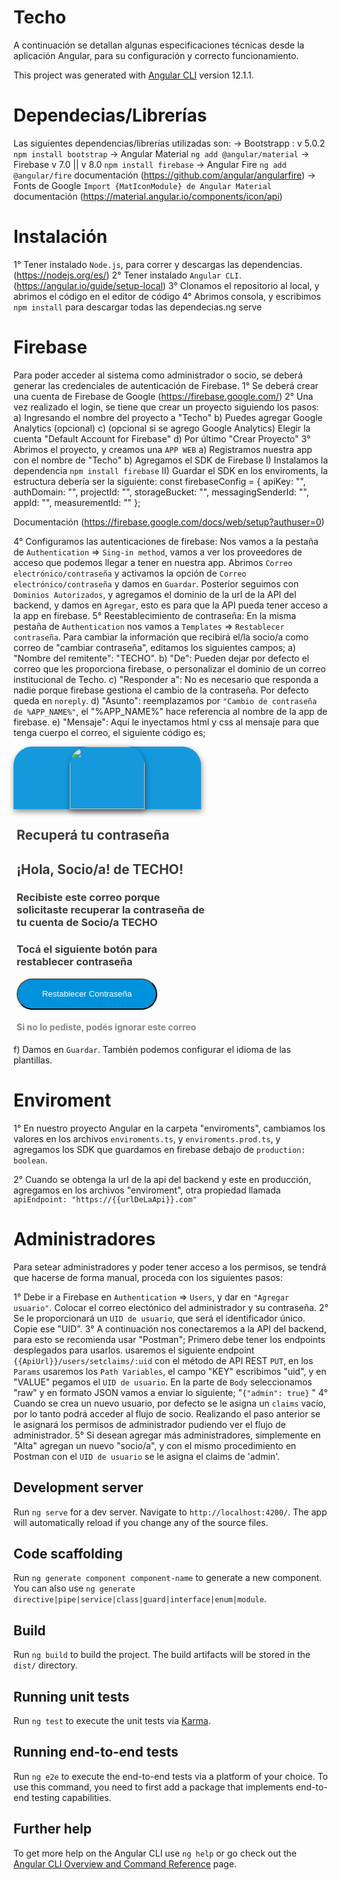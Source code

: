 # Techo

A continuación se detallan algunas especificaciones técnicas desde la aplicación Angular, para su configuración y correcto funcionamiento.

This project was generated with [Angular CLI](https://github.com/angular/angular-cli) version 12.1.1.

# Dependecias/Librerías

Las siguientes dependencias/librerías utilizadas son:
-> Bootstrapp : v 5.0.2 `npm install bootstrap`
-> Angular Material `ng add @angular/material`
-> Firebase v 7.0 || v 8.0  `npm install firebase`
-> Angular Fire `ng add @angular/fire` documentación (https://github.com/angular/angularfire)
-> Fonts de Google `Import {MatIconModule} de Angular Material` documentación (https://material.angular.io/components/icon/api)

# Instalación
1° Tener instalado `Node.js`, para correr y descargas las dependencias. (https://nodejs.org/es/)
2° Tener instalado `Angular CLI`. (https://angular.io/guide/setup-local)
3° Clonamos el repositorio al local, y abrimos el código en el editor de código
4° Abrimos consola, y escribimos `npm install` para descargar todas las dependecias.ng serve

# Firebase

Para poder acceder al sistema como administrador o socio, se deberá generar las credenciales de autenticación de Firebase.
1° Se deberá crear una cuenta de Firebase de Google (https://firebase.google.com/)
2° Una vez realizado el login, se tiene que crear un proyecto siguiendo los pasos: 
    a) Ingresando el nombre del proyecto a "Techo"
    b) Puedes agregar Google Analytics (opcional)
    c) (opcional si se agrego Google Analytics) Elegir la cuenta "Default Account for Firebase"
    d) Por último "Crear Proyecto"
3° Abrimos el proyecto, y creamos una `APP WEB` 
    a) Registramos nuestra app con el nombre de "Techo"
    b) Agregamos el SDK de Firebase
        I) Instalamos la dependencia `npm install firebase`
        II) Guardar el SDK en los enviroments, la estructura debería ser la siguiente:
                const firebaseConfig = {
                        apiKey: "",
                        authDomain: "",
                        projectId: "",
                        storageBucket: "",
                        messagingSenderId: "",
                        appId: "",
                        measurementId: ""
                };

Documentación (https://firebase.google.com/docs/web/setup?authuser=0)

4° Configuramos las autenticaciones de firebase: Nos vamos a la pestaña de `Authentication` => `Sing-in method`, vamos a ver los proveedores de acceso que 
podemos llegar a tener en nuestra app. Abrimos `Correo electrónico/contraseña` y activamos la opción de `Correo electrónico/contraseña` y damos en `Guardar`.
Posterior seguimos con `Dominios Autorizados`, y agregamos el dominio de la url de la API del backend, y damos en `Agregar`, esto es para que la API pueda tener acceso a la app en firebase.
5° Reestablecimiento de contraseña: En la misma pestaña de `Authentication` nos vamos a `Templates` => `Restablecer contraseña`.
Para cambiar la información que recibirá el/la socio/a como correo de "cambiar contraseña", editamos los siguientes campos;
    a) "Nombre del remitente": "TECHO".
    b) "De": Pueden dejar por defecto el correo que les proporciona firebase, o personalizar el dominio de un correo institucional de Techo.
    c) "Responder a": No es necesario que responda a nadie porque firebase gestiona el cambio de la contraseña. Por defecto queda en `noreply`.
    d) "Asunto": reemplazamos por ` "Cambio de contraseña de %APP_NAME%" `, el "%APP_NAME%" hace referencia al nombre de la app de firebase.
    e) "Mensaje": Aquí le inyectamos html y css al mensaje para que tenga cuerpo el correo, el siguiente código es;
        <div style="background-color: #1599dd;width: 300px;height: 100px;box-shadow: 1px 4px 10px rgba(0, 0, 0, 0.45);border-radius: 30px 30px 0px 0px;">
            <img src="https://pbs.twimg.com/profile_images/811572223681110016/Ll9Notfq.jpg" style="width: 120px;height: 100px;box-shadow: 1px 4px 10px rgba(0, 0, 0, 0.45);border-radius: 30px 30px 0px 0px;display: flex;justify-content: center;align-items: center;margin-left: 90px;" />
        </div>
        <div style="width: 312px; margin-top:10px; margin-left:5px;">
            <h2 style="color:#3B3B3B;">Recuperá tu contraseña</h2>
            <h2 style="color:#3B3B3B;">¡Hola, Socio/a! de TECHO!</h2> 
            <h3 style="color: #3B3B3B;">Recibiste este correo porque solicitaste recuperar la contraseña de tu cuenta
                                        de Socio/a TECHO</h3>
            <h3 style="color: #3B3B3B;">Tocá el siguiente botón para restablecer contraseña</h3>
            <a href="%LINK%">
                <button style="background-color: #0092DD;
                color: white; height: 50px; border-radius: 100px; width: 225px;">Restablecer Contraseña</button>
            </a>
            <h4 style="color: #868686;">Si no lo pediste, podés ignorar este correo</h4>
        </div>
    f) Damos en `Guardar`. También podemos configurar el idioma de las plantillas.

# Enviroment

1° En nuestro proyecto Angular en la carpeta "enviroments", cambiamos los valores en los archivos `enviroments.ts`, y `enviroments.prod.ts`, y agregamos 
los SDK que guardamos en firebase debajo de `production: boolean`.

2° Cuando se obtenga la url de la api del backend y este en producción, agregamos en los archivos "enviroment", otra propiedad llamada 
`apiEndpoint: "https://{{urlDeLaApi}}.com"`

# Administradores

Para setear administradores y poder tener acceso a los permisos, se tendrá que hacerse de forma manual, proceda con los siguientes pasos:

1° Debe ir a Firebase en  `Authentication` => `Users`, y dar en `"Agregar usuario"`. Colocar el correo electónico del administrador y su contraseña.
2° Se le proporcionará un `UID de usuario`, que será el identificador único. Copie ese "UID".
3° A continuación nos conectaremos a la API del backend, para esto se recomienda usar "Postman"; Primero debe tener los endpoints desplegados para usarlos.
usaremos el siguiente endpoint `{{ApiUrl}}/users/setclaims/:uid` con el método de API REST `PUT`, en los `Params` usaremos los `Path Variables`, el campo "KEY" escribimos "uid", y en "VALUE" pegamos el `UID de usuario`. En la parte de `Body` seleccionamos "raw" y en formato JSON vamos a enviar lo siguiente;
"` {"admin": true} ` "
4° Cuando se crea un nuevo usuario, por defecto se le asigna un `claims` vacío, por lo tanto podrá acceder al flujo de socio. Realizando el paso anterior se le asignará los permisos de administrador pudiendo ver el flujo de administrador.
5° Si desean agregar más administradores, simplemente en "Alta" agregan un nuevo "socio/a", y con el mismo procedimiento en Postman con el `UID de usuario` se le asigna el claims de 'admin'.

## Development server

Run `ng serve` for a dev server. Navigate to `http://localhost:4200/`. The app will automatically reload if you change any of the source files.

## Code scaffolding

Run `ng generate component component-name` to generate a new component. You can also use `ng generate directive|pipe|service|class|guard|interface|enum|module`.

## Build

Run `ng build` to build the project. The build artifacts will be stored in the `dist/` directory.

## Running unit tests

Run `ng test` to execute the unit tests via [Karma](https://karma-runner.github.io).

## Running end-to-end tests

Run `ng e2e` to execute the end-to-end tests via a platform of your choice. To use this command, you need to first add a package that implements end-to-end testing capabilities.

## Further help

To get more help on the Angular CLI use `ng help` or go check out the [Angular CLI Overview and Command Reference](https://angular.io/cli) page.
